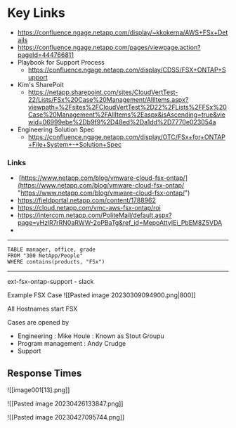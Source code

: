 


# Key Links


- https://confluence.ngage.netapp.com/display/~kkokerna/AWS+FSx+Details
- https://confluence.ngage.netapp.com/pages/viewpage.action?pageId=444766811
- Playbook for Support Process
	- https://confluence.ngage.netapp.com/display/CDSS/FSX+ONTAP+Support
- Kim's SharePoit
	- https://netapp.sharepoint.com/sites/CloudVertTest-22/Lists/FSx%20Case%20Management/AllItems.aspx?viewpath=%2Fsites%2FCloudVertTest%2D22%2FLists%2FFSx%20Case%20Management%2FAllItems%2Easpx&isAscending=true&viewid=06999ebe%2Db9f9%2D48ed%2Da1dd%2D7770e023054a
- Engineering Solution Spec
	- https://confluence.ngage.netapp.com/display/OTC/FSx+for+ONTAP+File+System+-+Solution+Spec


 ### Links
 -  [https://www.netapp.com/blog/vmware-cloud-fsx-ontap/](https://www.netapp.com/blog/vmware-cloud-fsx-ontap/ "https://www.netapp.com/blog/vmware-cloud-fsx-ontap/")
 - https://fieldportal.netapp.com/content/1788962
 - https://cloud.netapp.com/vmc-aws-fsx-ontap/roi
 - https://intercom.netapp.com/PoliteMail/default.aspx?page=yHzlR7rRN0aRWW-2oPBaTg&ref_id=MepoAttyIEi_PbEM8Z5VDA
- 
---


```dataview
TABLE manager, office, grade
FROM "300 NetApp/People"
WHERE contains(products, "FSx")
```

---



ext-fsx-ontap-support - slack

Example FSX Case
![[Pasted image 20230309094900.png|800]]

All Hostnames start FSX

Cases are opened by
- Engineering :  Mike Houle : Known as Stout Groupu
- Program management : Andy Crudge
- Support 


## Response Times 
![[image001[13].png]]

![[Pasted image 20230426133847.png]]

![[Pasted image 20230427095744.png]]